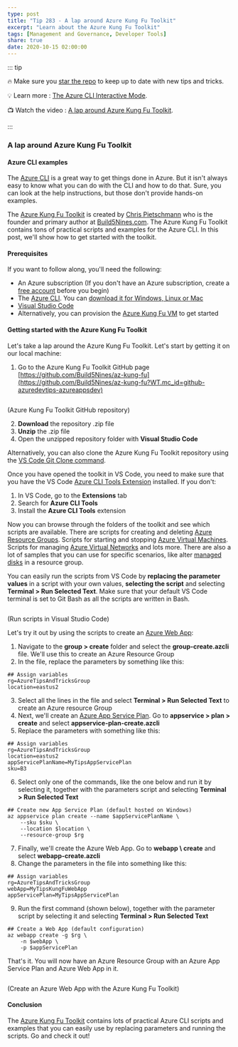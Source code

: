 ```yaml
---
type: post
title: "Tip 283 - A lap around Azure Kung Fu Toolkit"
excerpt: "Learn about the Azure Kung Fu Toolkit"
tags: [Management and Governance, Developer Tools]
share: true
date: 2020-10-15 02:00:00
---
```


::: tip

:fire: Make sure you [star the repo](https://github.com/Microsoft/AzureTipsAndTricks?WT.mc_id=azure-azuredevtips-azureappsdev) to keep up to date with new tips and tricks.

:bulb: Learn more : [The Azure CLI Interactive Mode](https://docs.microsoft.com/cli/azure/interactive-azure-cli?WT.mc_id=docs-azuredevtips-azureappsdev ).

:tv: Watch the video : [A lap around Azure Kung Fu Toolkit](https://youtu.be/k9eQ8p2BoYU?WT.mc_id=youtube-azuredevtips-azureappsdev).

:::

### A lap around Azure Kung Fu Toolkit

#### Azure CLI examples
The [Azure CLI](https://docs.microsoft.com/cli/azure/?WT.mc_id=docs-azuredevtips-azureappsdev) is a great way to get things done in Azure. But it isn't always easy to know what you can do with the CLI and how to do that. Sure, you can look at the help instructions, but those don't provide hands-on examples.

The [Azure Kung Fu Toolkit](https://build5nines.com/azure-kung-fu-toolkit/?WT.mc_id=other-azuredevtips-azureappsdev) is created by [Chris Pietschmann](https://twitter.com/crpietschmann?WT.mc_id=other-azuredevtips-azureappsdev) who is the founder and primary author at [Build5Nines.com](https://build5nines.com/?WT.mc_id=other-azuredevtips-azureappsdev). The Azure Kung Fu Toolkit contains tons of practical scripts and examples for the Azure CLI. In this post, we'll show how to get started with the toolkit.

#### Prerequisites
If you want to follow along, you'll need the following:
* An Azure subscription (If you don't have an Azure subscription, create a [free account](https://azure.microsoft.com/free/?WT.mc_id=azure-azuredevtips-azureappsdev) before you begin)
* The [Azure CLI](https://docs.microsoft.com/cli/azure/?WT.mc_id=docs-azuredevtips-azureappsdev). You can [download it for Windows, Linux or Mac](https://docs.microsoft.com/cli/azure/install-azure-cli?WT.mc_id=docs-azuredevtips-azureappsdev)
* [Visual Studio Code](https://code.visualstudio.com/?WT.mc_id=other-azuredevtips-azureappsdev)
* Alternatively, you can provision the [Azure Kung Fu VM](https://build5nines.com/az-kung-fu-vm/?WT.mc_id=other-azuredevtips-azureappsdev) to get started

#### Getting started with the Azure Kung Fu Toolkit
Let's take a lap around the Azure Kung Fu Toolkit. Let's start by getting it on our local machine:

1. Go to the Azure Kung Fu Toolkit GitHub page [https://github.com/Build5Nines/az-kung-fu](https://github.com/Build5Nines/az-kung-fu?WT.mc_id=github-azuredevtips-azureappsdev)

<img :src="$withBase('/files/69kunfutoolkit.png')">

(Azure Kung Fu Toolkit GitHub repository)

2. **Download** the repository .zip file
3. **Unzip** the .zip file
4. Open the unzipped repository folder with **Visual Studio Code**

Alternatively, you can also clone the Azure Kung Fu Toolkit repository using the [VS Code Git Clone command](https://code.visualstudio.com/docs/editor/versioncontrol#_cloning-a-repository?WT.mc_id=other-azuredevtips-azureappsdev).

Once you have opened the toolkit in VS Code, you need to make sure that you have the VS Code [Azure CLI Tools Extension](https://marketplace.visualstudio.com/items?itemName=ms-vscode.azurecli&WT.mc_id=other-azuredevtips-azureappsdev) installed. If you don't:
1. In VS Code, go to the **Extensions** tab
2. Search for **Azure CLI Tools**
3. Install the **Azure CLI Tools** extension

Now you can browse through the folders of the toolkit and see which scripts are available. There are scripts for creating and deleting [Azure Resource Groups](https://docs.microsoft.com/azure/azure-resource-manager/management/overview?WT.mc_id=docs-azuredevtips-azureappsdev ). Scripts for starting and stopping [Azure Virtual Machines](https://azure.microsoft.com/services/virtual-machines/?WT.mc_id=azure-azuredevtips-azureappsdev). Scripts for managing [Azure Virtual Networks](https://docs.microsoft.com/azure/virtual-network/virtual-networks-overview?WT.mc_id=docs-azuredevtips-azureappsdev) and lots more. There are also a lot of samples that you can use for specific scenarios, like alter [managed disks](https://docs.microsoft.com/azure/virtual-machines/windows/managed-disks-overview?WT.mc_id=docs-azuredevtips-azureappsdev) in a resource group.

You can easily run the scripts from VS Code by **replacing the parameter values** in a script with your own values, **selecting the script** and selecting **Terminal > Run Selected Text**. Make sure that your default VS Code terminal is set to Git Bash as all the scripts are written in Bash.

<img :src="$withBase('/files/69rnuinvscode.png')">

(Run scripts in Visual Studio Code)

Let's try it out by using the scripts to create an [Azure Web App](https://azure.microsoft.com/services/app-service/web/?WT.mc_id=azure-azuredevtips-azureappsdev):

1. Navigate to the **group > create** folder and select the **group-create.azcli** file. We'll use this to create an Azure Resource Group
2. In the file, replace the parameters by something like this:
```
## Assign variables
rg=AzureTipsAndTricksGroup
location=eastus2
```
3. Select all the lines in the file and select **Terminal > Run Selected Text** to create an Azure resource Group
4. Next, we'll create an [Azure App Service Plan](https://docs.microsoft.com/azure/app-service/overview-hosting-plans?WT.mc_id=docs-azuredevtips-azureappsdev). Go to **appservice > plan > create** and select **appservice-plan-create.azcli**
5. Replace the parameters with something like this:
```
## Assign variables
rg=AzureTipsAndTricksGroup
location=eastus2
appServicePlanName=MyTipsAppServicePlan
sku=B3
```
6. Select only one of the commands, like the one below and run it by selecting it, together with the parameters script and selecting **Terminal > Run Selected Text**
```
## Create new App Service Plan (default hosted on Windows)
az appservice plan create --name $appServicePlanName \
    --sku $sku \
    --location $location \
    --resource-group $rg
```
7. Finally, we'll create the Azure Web App. Go to **webapp \ create** and select **webapp-create.azcli**
8. Change the parameters in the file into something like this:
```
## Assign variables
rg=AzureTipsAndTricksGroup
webApp=MyTipsKungFuWebApp
appServicePlan=MyTipsAppServicePlan
```
9. Run the first command (shown below), together with the parameter script by selecting it and selecting **Terminal > Run Selected Text**
```
## Create a Web App (default configuration)
az webapp create -g $rg \
    -n $webApp \
    -p $appServicePlan
```

That's it. You will now have an Azure Resource Group with an Azure App Service Plan and Azure Web App in it.

<img :src="$withBase('/files/69rnuinvscode.png')">

(Create an Azure Web App with the Azure Kung Fu Toolkit)

#### Conclusion
The [Azure Kung Fu Toolkit](https://build5nines.com/azure-kung-fu-toolkit/?WT.mc_id=other-azuredevtips-azureappsdev) contains lots of practical Azure CLI scripts and examples that you can easily use by replacing parameters and running the scripts. Go and check it out!